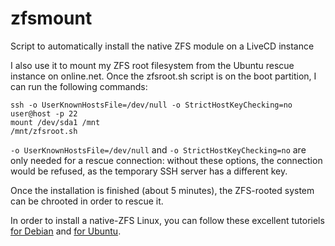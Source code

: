 zfsmount
========

Script to automatically install the native ZFS module on a LiveCD instance

I also use it to mount my ZFS root filesystem from the Ubuntu rescue instance on online.net.
Once the zfsroot.sh script is on the boot partition, I can run the following commands:

    ssh -o UserKnownHostsFile=/dev/null -o StrictHostKeyChecking=no user@host -p 22
    mount /dev/sda1 /mnt
    /mnt/zfsroot.sh

`-o UserKnownHostsFile=/dev/null` and `-o StrictHostKeyChecking=no` are only needed for a rescue connection: without these options, the connection would be refused, as the temporary SSH server has a different key.

Once the installation is finished (about 5 minutes), the ZFS-rooted system can be chrooted in order to rescue it.

In order to install a native-ZFS Linux, you can follow these excellent tutoriels [for Debian][1] and [for Ubuntu][2].

[1]: https://github.com/zfsonlinux/pkg-zfs/wiki/HOWTO-install-Debian-GNU-Linux-to-a-Native-ZFS-Root-Filesystem
[2]: https://github.com/zfsonlinux/pkg-zfs/wiki/HOWTO-install-Ubuntu-to-a-Native-ZFS-Root-Filesystem
